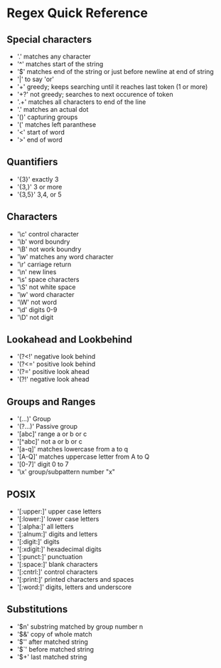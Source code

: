 Regex Quick Reference
=====================

Special characters
------------------

- '.' matches any character 
- '^' matches start of the string
- '$' matches end of the string or just before newline at end of string
- '|' to say 'or'
- '+' greedy; keeps searching until it reaches last token (1 or more)
- '+?' not greedy; searches to next occurence of token
- '.+' matches all characters to end of the line
- '\.' matches an actual dot
- '()' capturing groups
- '\(' matches left paranthese 
- '\<' start of word
- '\>' end of word

Quantifiers
-----------
- '{3}' exactly 3
- '{3,}' 3 or more
- '{3,5}' 3,4, or 5

Characters
----------

- '\c' control character
- '\b' word boundry
- '\B' not work boundry
- '\w' matches any word character
- '\r' carriage return
- '\n' new lines
- '\s' space characters
- '\S' not white space
- '\w' word character
- '\W' not word
- '\d' digits 0-9
- '\D' not digit

Lookahead and Lookbehind
------------------------

- '(?<!' negative look behind
- '(?<=' positive look behind
- '(?='  positive look ahead
- '(?!'  negative look ahead

Groups and Ranges
-----------------
- '(...)' Group
- '(?...)' Passive group
- '[abc]' range a or b or c
- '[^abc]' not a or b or c
- '[a-q]' matches lowercase from a to q
- '[A-Q]' matches uppercase letter from A to Q
- '[0-7]' digit 0 to 7
- '\x' group/subpattern number "x"

POSIX
-----

- '[:upper:]' upper case letters
- '[:lower:]' lower case letters
- '[:alpha:]' all letters
- '[:alnum:]' digits and letters
- '[:digit:]' digits
- '[:xdigit:]' hexade­cimal digits
- '[:punct:]' punctuation
- '[:space:]' blank characters
- '[:cntrl:]' control characters
- '[:print:]' printed characters and spaces
- '[:word:]' digits, letters and underscore

Substitutions
-------------

- '$n' substring matched by group number n
- '$&' copy of whole match
- '$'' after matched string
- '$`' before matched string
- '$+' last matched string
